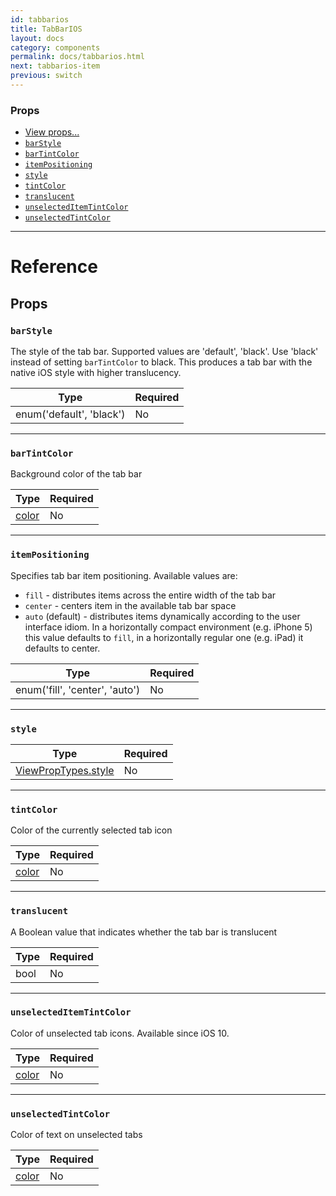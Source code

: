 ```yaml
---
id: tabbarios
title: TabBarIOS
layout: docs
category: components
permalink: docs/tabbarios.html
next: tabbarios-item
previous: switch
---
```

### Props

- [View props...](docs/view.html#props)
- [`barStyle`](docs/tabbarios.html#barstyle)
- [`barTintColor`](docs/tabbarios.html#bartintcolor)
- [`itemPositioning`](docs/tabbarios.html#itempositioning)
- [`style`](docs/tabbarios.html#style)
- [`tintColor`](docs/tabbarios.html#tintcolor)
- [`translucent`](docs/tabbarios.html#translucent)
- [`unselectedItemTintColor`](docs/tabbarios.html#unselecteditemtintcolor)
- [`unselectedTintColor`](docs/tabbarios.html#unselectedtintcolor)






---

# Reference

## Props

### `barStyle`

The style of the tab bar. Supported values are 'default', 'black'.
Use 'black' instead of setting `barTintColor` to black. This produces
a tab bar with the native iOS style with higher translucency.

| Type | Required |
| - | - |
| enum('default', 'black') | No |




---

### `barTintColor`

Background color of the tab bar

| Type | Required |
| - | - |
| [color](docs/colors.html) | No |




---

### `itemPositioning`

Specifies tab bar item positioning. Available values are:

- `fill` - distributes items across the entire width of the tab bar
- `center` - centers item in the available tab bar space
- `auto` (default) - distributes items dynamically according to the user interface idiom. In a horizontally compact environment (e.g. iPhone 5) this value defaults to `fill`, in a horizontally regular one (e.g. iPad) it defaults to center.

| Type | Required |
| - | - |
| enum('fill', 'center', 'auto') | No |




---

### `style`



| Type | Required |
| - | - |
| [ViewPropTypes.style](docs/viewproptypes.html#style) | No |




---

### `tintColor`

Color of the currently selected tab icon

| Type | Required |
| - | - |
| [color](docs/colors.html) | No |




---

### `translucent`

A Boolean value that indicates whether the tab bar is translucent

| Type | Required |
| - | - |
| bool | No |




---

### `unselectedItemTintColor`

Color of unselected tab icons. Available since iOS 10.

| Type | Required |
| - | - |
| [color](docs/colors.html) | No |




---

### `unselectedTintColor`

Color of text on unselected tabs

| Type | Required |
| - | - |
| [color](docs/colors.html) | No |






